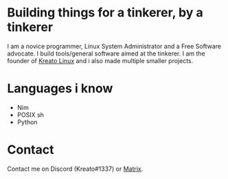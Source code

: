 # Building things for a tinkerer, by a tinkerer
I am a novice programmer, Linux System Administrator and a Free Software advocate.
I build tools/general software aimed at the tinkerer. 
I am the founder of [Kreato Linux](https://linux.kreato.dev) and i also made multiple smaller projects.

# Languages i know
* Nim
* POSIX sh
* Python


# Contact
Contact me on Discord (Kreato#1337) or [Matrix](https://matrix.to/#/@kreato:kreato.dev).

